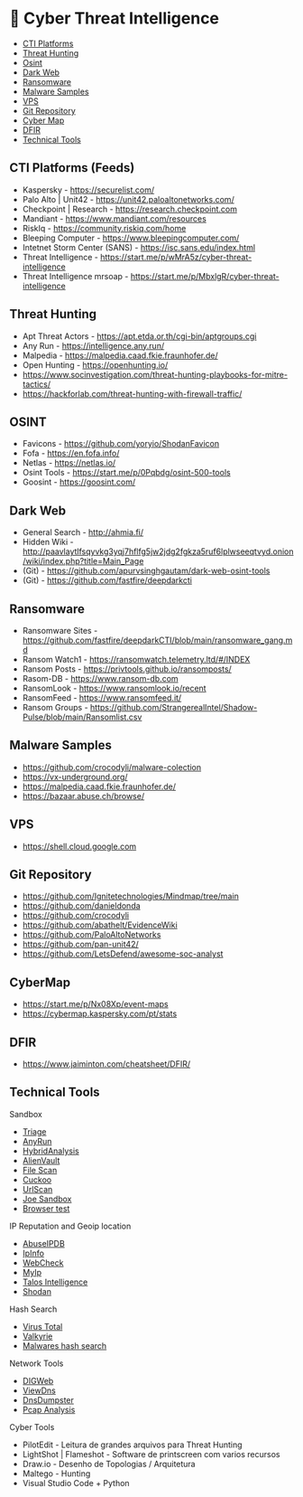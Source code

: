 # 🔎 Cyber Threat Intelligence 
* [CTI Platforms](#threat-intel)
* [Threat Hunting](#threat-hunting)
* [Osint](#Osint)
* [Dark Web](#dark-web)
* [Ransomware](#ransomware)
* [Malware Samples](#malware-samples)
* [VPS](#vps)
* [Git Repository](#git-repository)
* [Cyber Map](#cyber-map)
* [DFIR](#dfir)
* [Technical Tools](#technical-tools)

## CTI Platforms (Feeds) 

- Kaspersky - https://securelist.com/
- Palo Alto | Unit42 - https://unit42.paloaltonetworks.com/
- Checkpoint | Research - https://research.checkpoint.com
- Mandiant - https://www.mandiant.com/resources
- RiskIq - https://community.riskiq.com/home
- Bleeping Computer - https://www.bleepingcomputer.com/
- Intetnet Storm Center (SANS) - https://isc.sans.edu/index.html
- Threat Intelligence - https://start.me/p/wMrA5z/cyber-threat-intelligence
- Threat Intelligence mrsoap - https://start.me/p/MbxlgR/cyber-threat-intelligence

## Threat Hunting

- Apt Threat Actors - https://apt.etda.or.th/cgi-bin/aptgroups.cgi
- Any Run - https://intelligence.any.run/
- Malpedia - https://malpedia.caad.fkie.fraunhofer.de/
- Open Hunting - https://openhunting.io/
- https://www.socinvestigation.com/threat-hunting-playbooks-for-mitre-tactics/
- https://hackforlab.com/threat-hunting-with-firewall-traffic/

## OSINT

- Favicons - https://github.com/yoryio/ShodanFavicon
- Fofa - https://en.fofa.info/
- Netlas - https://netlas.io/
- Osint Tools - https://start.me/p/0Pqbdg/osint-500-tools
- Goosint - https://goosint.com/

## Dark Web

- General Search - http://ahmia.fi/
- Hidden Wiki - http://paavlaytlfsqyvkg3yqj7hflfg5jw2jdg2fgkza5ruf6lplwseeqtvyd.onion/wiki/index.php?title=Main_Page
- (Git) - https://github.com/apurvsinghgautam/dark-web-osint-tools
- (Git) - https://github.com/fastfire/deepdarkcti

## Ransomware

- Ransomware Sites - https://github.com/fastfire/deepdarkCTI/blob/main/ransomware_gang.md
- Ransom Watch1 - https://ransomwatch.telemetry.ltd/#/INDEX
- Ransom Posts - https://privtools.github.io/ransomposts/
- Rasom-DB - https://www.ransom-db.com
- RansomLook - https://www.ransomlook.io/recent
- RansomFeed - https://www.ransomfeed.it/
- Ransom Groups - https://github.com/StrangerealIntel/Shadow-Pulse/blob/main/Ransomlist.csv

## Malware Samples 

- https://github.com/crocodyli/malware-colection
- https://vx-underground.org/
- https://malpedia.caad.fkie.fraunhofer.de/
- https://bazaar.abuse.ch/browse/
  

## VPS

- https://shell.cloud.google.com

## Git Repository

- https://github.com/Ignitetechnologies/Mindmap/tree/main
- https://github.com/danieldonda
- https://github.com/crocodyli
- https://github.com/abathelt/EvidenceWiki
- https://github.com/PaloAltoNetworks
- https://github.com/pan-unit42/
- https://github.com/LetsDefend/awesome-soc-analyst

## CyberMap
- https://start.me/p/Nx08Xp/event-maps
- https://cybermap.kaspersky.com/pt/stats

## DFIR

- https://www.jaiminton.com/cheatsheet/DFIR/

## Technical Tools

Sandbox
- [Triage](https://tria.ge/)
- [AnyRun](https://any.run/)
- [HybridAnalysis](https://www.hybrid-analysis.com/)
- [AlienVault](https://otx.alienvault.com/browse/global/pulses?include_inactive=0&sort=-modified&page=1)
- [File Scan](https://www.filescan.io/scan)
- [Cuckoo](https://sandbox.pikker.ee/)
- [UrlScan](https://urlscan.io/)
- [Joe Sandbox](https://www.joesandbox.com)
- [Browser test ](https://www.browserling.com/)

IP Reputation and Geoip location
- [AbuseIPDB](https://www.abuseipdb.com/) 
- [IpInfo](https://ipinfo.io/)
- [WebCheck](https://web-check.as93.net/)
- [MyIp](https://myip.ms/)
- [Talos Intelligence](https://talosintelligence.com/)
- [Shodan](https://www.shodan.io)


Hash Search
- [Virus Total](https://www.virustotal.com/)
- [Valkyrie](https://valkyrie.comodo.com/)
- [Malwares hash search](https://www.malwares.com)


Network Tools
- [DIGWeb](https://www.digwebinterface.com/)
- [ViewDns](https://viewdns.info/)
- [DnsDumpster](https://dnsdumpster.com/)
- [Pcap Analysis](https://apackets.com)


Cyber Tools
 - PilotEdit - Leitura de grandes arquivos para Threat Hunting
 - LightShot | Flameshot - Software de printscreen com varios recursos
 - Draw.io - Desenho de Topologias / Arquitetura
 - Maltego - Hunting
 - Visual Studio Code + Python


 
 
